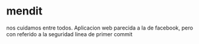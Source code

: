 mendit
======

nos cuidamos entre todos. Aplicacion web parecida a la de facebook, pero con referido a la seguridad
linea de primer commit
